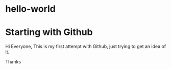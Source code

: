 # hello-world
Starting with Github
=======================

Hi Everyone,
This is my first attempt with Github, just trying to get an idea of it.

Thanks
